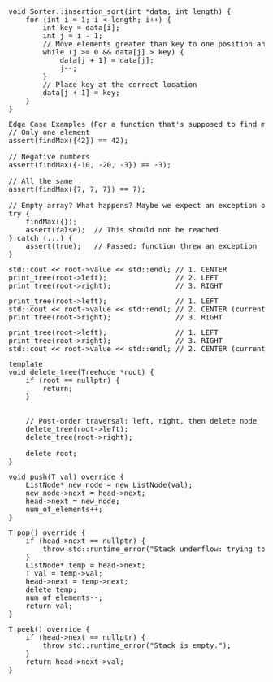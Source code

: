 <pre>void Sorter::insertion_sort(int *data, int length) {
    for (int i = 1; i < length; i++) {
        int key = data[i];
        int j = i - 1;
        // Move elements greater than key to one position ahead
        while (j >= 0 && data[j] > key) {
            data[j + 1] = data[j];
            j--;
        }
        // Place key at the correct location
        data[j + 1] = key;
    }
}</pre>


<pre>Edge Case Examples (For a function that's supposed to find max number in an array)
// Only one element
assert(findMax({42}) == 42);

// Negative numbers
assert(findMax({-10, -20, -3}) == -3);

// All the same
assert(findMax({7, 7, 7}) == 7);

// Empty array? What happens? Maybe we expect an exception or special value
try {
    findMax({});
    assert(false);  // This should not be reached
} catch (...) {
    assert(true);   // Passed: function threw an exception
}</pre>


<pre>std::cout << root->value << std::endl; // 1. CENTER
print_tree(root->left);                // 2. LEFT
print_tree(root->right);               // 3. RIGHT</pre>

<pre>print_tree(root->left);                // 1. LEFT
std::cout << root->value << std::endl; // 2. CENTER (current node)
print_tree(root->right);               // 3. RIGHT</pre>

<pre>print_tree(root->left);                // 1. LEFT
print_tree(root->right);               // 3. RIGHT
std::cout << root->value << std::endl; // 2. CENTER (current node)</pre>


<pre>template<typename T>
void delete_tree(TreeNode<T> *root) {
    if (root == nullptr) {
        return;
    }


    // Post-order traversal: left, right, then delete node
    delete_tree(root->left);
    delete_tree(root->right);

    delete root;
}</pre>


<pre>void push(T val) override {
    ListNode<T>* new_node = new ListNode<T>(val);
    new_node->next = head->next;
    head->next = new_node;
    num_of_elements++;
}</pre>

<pre>T pop() override {
    if (head->next == nullptr) {
        throw std::runtime_error("Stack underflow: trying to pop from an empty stack.");
    }
    ListNode<T>* temp = head->next;
    T val = temp->val;
    head->next = temp->next;
    delete temp;
    num_of_elements--;
    return val;
}</pre>


<pre>T peek() override {
    if (head->next == nullptr) {
        throw std::runtime_error("Stack is empty.");
    }
    return head->next->val;
}</pre>

